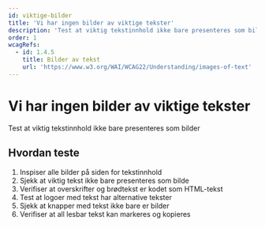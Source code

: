 ```yaml
---
id: viktige-bilder
title: 'Vi har ingen bilder av viktige tekster'
description: 'Test at viktig tekstinnhold ikke bare presenteres som bilder'
order: 1
wcagRefs:
  - id: 1.4.5
    title: Bilder av tekst
    url: 'https://www.w3.org/WAI/WCAG22/Understanding/images-of-text'
---
```


# Vi har ingen bilder av viktige tekster

Test at viktig tekstinnhold ikke bare presenteres som bilder

## Hvordan teste

1. Inspiser alle bilder på siden for tekstinnhold
2. Sjekk at viktig tekst ikke bare presenteres som bilde
3. Verifiser at overskrifter og brødtekst er kodet som HTML-tekst
4. Test at logoer med tekst har alternative tekster
5. Sjekk at knapper med tekst ikke bare er bilder
6. Verifiser at all lesbar tekst kan markeres og kopieres

